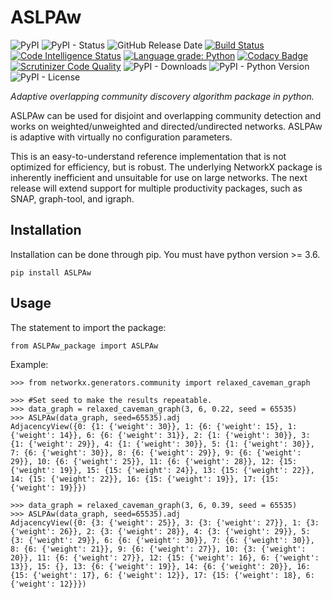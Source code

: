 # ASLPAw

![PyPI](https://img.shields.io/pypi/v/ASLPAw?color=red)
![PyPI - Status](https://img.shields.io/pypi/status/ASLPAw)
![GitHub Release Date](https://img.shields.io/github/release-date/fsssosei/ASLPAw)
[![Build Status](https://scrutinizer-ci.com/g/fsssosei/ASLPAw/badges/build.png?b=master)](https://scrutinizer-ci.com/g/fsssosei/ASLPAw/build-status/master)
[![Code Intelligence Status](https://scrutinizer-ci.com/g/fsssosei/ASLPAw/badges/code-intelligence.svg?b=master)](https://scrutinizer-ci.com/code-intelligence)
[![Language grade: Python](https://img.shields.io/lgtm/grade/python/g/fsssosei/ASLPAw.svg?logo=lgtm&logoWidth=18)](https://lgtm.com/projects/g/fsssosei/ASLPAw/context:python)
[![Codacy Badge](https://api.codacy.com/project/badge/Grade/e85d538645c44b9e87bf16448a9ac6f1)](https://www.codacy.com/manual/fsssosei/ASLPAw?utm_source=github.com&amp;utm_medium=referral&amp;utm_content=fsssosei/ASLPAw&amp;utm_campaign=Badge_Grade)
[![Scrutinizer Code Quality](https://scrutinizer-ci.com/g/fsssosei/ASLPAw/badges/quality-score.png?b=master)](https://scrutinizer-ci.com/g/fsssosei/ASLPAw/?branch=master)
![PyPI - Downloads](https://img.shields.io/pypi/dw/ASLPAw?label=PyPI%20-%20Downloads)
![PyPI - Python Version](https://img.shields.io/pypi/pyversions/ASLPAw)
![PyPI - License](https://img.shields.io/pypi/l/ASLPAw)

*Adaptive overlapping community discovery algorithm package in python.*

ASLPAw can be used for disjoint and overlapping community detection and works on weighted/unweighted and directed/undirected networks.
ASLPAw is adaptive with virtually no configuration parameters.

This is an easy-to-understand reference implementation that is not optimized for efficiency, but is robust. The underlying NetworkX package is inherently inefficient and unsuitable for use on large networks.
The next release will extend support for multiple productivity packages, such as SNAP, graph-tool, and igraph.

## Installation

Installation can be done through pip. You must have python version >= 3.6.

	pip install ASLPAw

## Usage

The statement to import the package:

	from ASLPAw_package import ASLPAw
	
Example:

	>>> from networkx.generators.community import relaxed_caveman_graph
	
	>>> #Set seed to make the results repeatable.
	>>> data_graph = relaxed_caveman_graph(3, 6, 0.22, seed = 65535)
	>>> ASLPAw(data_graph, seed=65535).adj
	AdjacencyView({0: {1: {'weight': 30}}, 1: {6: {'weight': 15}, 1: {'weight': 14}}, 6: {6: {'weight': 31}}, 2: {1: {'weight': 30}}, 3: {1: {'weight': 29}}, 4: {1: {'weight': 30}}, 5: {1: {'weight': 30}}, 7: {6: {'weight': 30}}, 8: {6: {'weight': 29}}, 9: {6: {'weight': 29}}, 10: {6: {'weight': 25}}, 11: {6: {'weight': 28}}, 12: {15: {'weight': 19}}, 15: {15: {'weight': 24}}, 13: {15: {'weight': 22}}, 14: {15: {'weight': 22}}, 16: {15: {'weight': 19}}, 17: {15: {'weight': 19}}})
	
	>>> data_graph = relaxed_caveman_graph(3, 6, 0.39, seed = 65535)
	>>> ASLPAw(data_graph, seed=65535).adj
	AdjacencyView({0: {3: {'weight': 25}}, 3: {3: {'weight': 27}}, 1: {3: {'weight': 26}}, 2: {3: {'weight': 28}}, 4: {3: {'weight': 29}}, 5: {3: {'weight': 29}}, 6: {6: {'weight': 30}}, 7: {6: {'weight': 30}}, 8: {6: {'weight': 21}}, 9: {6: {'weight': 27}}, 10: {3: {'weight': 20}}, 11: {6: {'weight': 27}}, 12: {15: {'weight': 16}, 6: {'weight': 13}}, 15: {}, 13: {6: {'weight': 19}}, 14: {6: {'weight': 20}}, 16: {15: {'weight': 17}, 6: {'weight': 12}}, 17: {15: {'weight': 18}, 6: {'weight': 12}}})